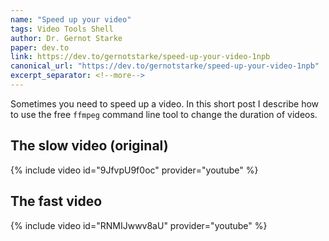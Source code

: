 ```yaml
---
name: "Speed up your video"
tags: Video Tools Shell
author: Dr. Gernot Starke
paper: dev.to 
link: https://dev.to/gernotstarke/speed-up-your-video-1npb
canonical_url: "https://dev.to/gernotstarke/speed-up-your-video-1npb"
excerpt_separator: <!--more-->
---
```



Sometimes you need to speed up a video. In this short post I describe how to use the free `ffmpeg` command line tool to change the duration of videos.

## The slow video (original)

{% include video id="9JfvpU9f0oc" provider="youtube" %}

## The fast video

{% include video id="RNMIJwwv8aU" provider="youtube" %}

<!--more-->